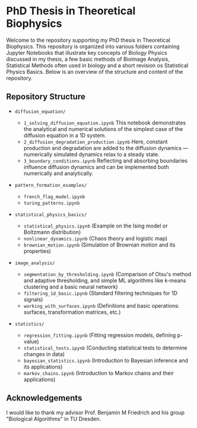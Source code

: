 # PhD Thesis in Theoretical Biophysics

Welcome to the repository supporting my PhD thesis in Theoretical Biophysics. This repository is organized into various folders containing Jupyter Notebooks 
that illustrate key concepts of Biology Physics discussed in my thesis, a few basic methods of Bioimage Analysis, Statistical Methods often used in biology and a short revision os Statistical Physics Basics. 
Below is an overview of the structure and content of the repository.


## Repository Structure

- `diffusion_equation/`
  - `1_solving_diffusion_equation.ipynb` This notebook demonstrates the analytical and numerical solutions of the simplest case of the diffusion equation in a 1D system.
  - `2_diffusion_degradation_production.ipynb` Here, constant production and degradation are added to the diffusion dynamics — numerically simulated dynamics relax to a steady state.
  - `3_boundary_conditions.ipynb` Reflecting and absorbing boundaries influence diffusion dynamics and can be implemented both numerically and analytically. 
    
- `pattern_formation_examples/`
  - `french_flag_model.ipynb`
  - `turing_patterns.ipynb`
    
- `statistical_physics_basics/`
  - `statistical_physics.ipynb` (Example on the Ising model or Boltzmann distribution)
  - `nonlinear_dynamics.ipynb` (Chaos theory and logistic map)
  - `brownian_motion.ipynb` (Simulation of Brownian motion and its properties)

- `image_analysis/`
  - `segmentation_by_thresholding.ipynb` (Comparison of Otsu's method and adaptive thresholding, and simple ML algorithms like k-means clustering and a basic neural network)
  - `filtering_1d_basic.ipynb` (Standard filtering techniques for 1D signals)
  - `working_with_surfaces.ipynb` (Definitions and basic operations: surfaces, transformation matrices, etc.)

- `statistics/`
  - `regression_fitting.ipynb` (Fitting regression models, defining p-value)
  - `statistical_tests.ipynb` (Conducting statistical tests to determine changes in data)
  - `bayesian_statistics.ipynb` (Introduction to Bayesian inference and its applications)
  - `markov_chains.ipynb` (Introduction to Markov chains and their applications)


## Acknowledgements

I would like to thank my advisor Prof. Benjamin M Friedrich and his group "Biological Algorithms" in TU Dresden.
